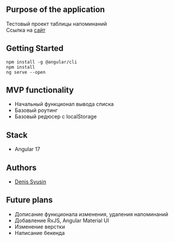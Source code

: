 ## Purpose of the application
Тестовый проект таблицы напоминаний
<br>
Ссылка на [сайт](https://dogfoodstore-react.vercel.app/)

## Getting Started
```
npm install -g @angular/cli
npm install
ng serve --open
```

## MVP functionality
* Начальный функционал вывода списка
* Базовый роутинг
* Базовый редюсер с localStorage

## Stack
* Angular 17

## Authors 
- [Denis Syusin](https://github.com/Clockmerk)

## Future plans
* Дописание функционала изменения, удаления напоминаний
* Добавление RxJS, Angular Material UI
* Изменение верстки
* Написание бекенда